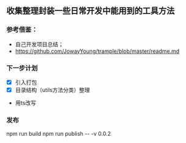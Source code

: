 ## 收集整理封装一些日常开发中能用到的工具方法


### 参考借鉴：
- 自己开发项目总结；
- https://github.com/JowayYoung/trample/blob/master/readme.md

### 下一步计划

- [x] 引入打包
- [x] 目录结构（utils方法分类）整理
- 用ts改写


### 发布
npm run build
npm run publish -- -v 0.0.2
